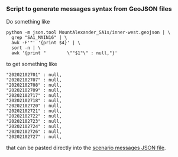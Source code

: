 ### Script to generate messages syntax from GeoJSON files

Do something like
```
python -m json.tool MountAlexander_SA1s/inner-west.geojson | \
  grep "SA1_MAIN16" | \
  awk -F'"' '{print $4}' | \
  sort -n | \
  awk '{print "        \""$1"\" : null,"}'
```

to get something like
```
"20202102701" : null,
"20202102707" : null,
"20202102708" : null,
"20202102709" : null,
"20202102717" : null,
"20202102718" : null,
"20202102720" : null,
"20202102721" : null,
"20202102722" : null,
"20202102723" : null,
"20202102724" : null,
"20202102726" : null,
"20202102727" : null,
```

that can be pasted directly into the [scenario messages JSON file](../scenario_messages.json).
